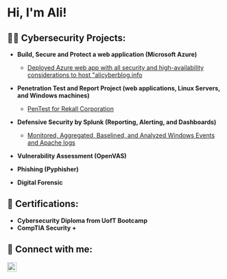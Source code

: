 <h1>Hi, I'm Ali!</h1>

<h2>👨‍💻 Cybersecurity Projects:</h2>

- <b>Build, Secure and Protect a web application (Microsoft Azure) </b>
  - [Deployed Azure web app with all security and high-availability considerations to host "alicyberblog.info](https://github.com/niksouy/Azure-Webserver)
- <b>Penetration Test and Report Project (web applications, Linux Servers, and Windows machines)</b>
  - [PenTest for Rekall Corporation](https://github.com/niksouy/Penetration-Test-and-Report/blob/main/README.md)
- <b>Defensive Security by Splunk (Reporting, Alerting, and Dashboards)</b>
  - [Monitored, Aggregated, Baselined, and Analyzed Windows Events and Apache logs](https://github.com/niksouy/Splunk-SIEM)  
- <b>Vulnerability Assessment (OpenVAS)</b>
  
- <b>Phishing (Pyphisher)</b>
  
- <b>Digital Forensic</b>


<h2> 📜 Certifications:</h2>

- <b>Cybersecurity Diploma from UofT Bootcamp</b>
- <b>CompTIA Security +</b>


<h2> 🤳 Connect with me:</h2>

[<img align="left" alt="JoshMadakor | LinkedIn" width="22px" src="https://cdn.jsdelivr.net/npm/simple-icons@v3/icons/linkedin.svg" />][linkedin]


[linkedin]: [https://linkedin.com/in/joshmadakor](https://www.linkedin.com/in/ali-mansory-014b72b5/)

<!--
**joshmadakor1/joshmadakor1** is a ✨ _special_ ✨ repository because its `README.md` (this file) appears on your GitHub profile.

Here are some ideas to get you started:

- 🔭 I’m currently working on ...
- 🌱 I’m currently learning ...
- 👯 I’m looking to collaborate on ...
- 🤔 I’m looking for help with ...
- 💬 Ask me about ...
- 📫 How to reach me: ...
- 😄 Pronouns: ...
- ⚡ Fun fact: ...
-->
